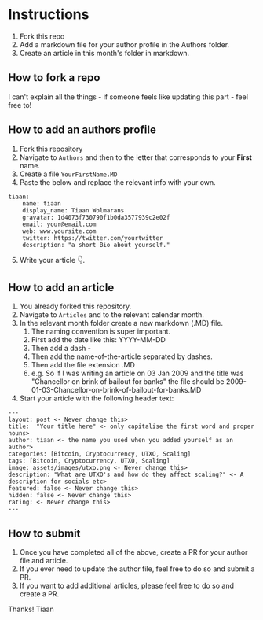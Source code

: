 # Instructions

1. Fork this repo
2. Add a markdown file for your author profile in the Authors folder. 
3. Create an article in this month's folder in markdown.

## How to fork a repo 
I can't explain all the things - if someone feels like updating this part - feel free to!

## How to add an authors profile

1. Fork this repository
2. Navigate to `Authors` and then to the letter that corresponds to your **First** name.
3. Create a file `YourFirstName.MD`
4. Paste the below and replace the relevant info with your own.
```
tiaan:
    name: tiaan
    display_name: Tiaan Wolmarans
    gravatar: 1d4073f730790f1b0da3577939c2e02f
    email: your@email.com
    web: www.yoursite.com
    twitter: https://twitter.com/yourtwitter
    description: "a short Bio about yourself."
```
5. Write your article 👇.

## How to add an article

1. You already forked this repository.
2. Navigate to `Articles` and to the relevant calendar month.
3. In the relevant month folder create a new markdown (.MD) file. 
    1. The naming convention is super important.
    2. First add the date like this: YYYY-MM-DD
    3. Then add a dash -
    4. Then add the name-of-the-article separated by dashes.
    5. Then add the file extension .MD
    6. e.g. So if I was writing an article on 03 Jan 2009 and the title was "Chancellor on brink of bailout for banks" the file should be 2009-01-03-Chancellor-on-brink-of-bailout-for-banks.MD
4. Start your article with the following header text: 
```
---
layout: post <- Never change this>
title:  "Your title here" <- only capitalise the first word and proper nouns>
author: tiaan <- the name you used when you added yourself as an author>
categories: [Bitcoin, Cryptocurrency, UTXO, Scaling]
tags: [Bitcoin, Cryptocurrency, UTXO, Scaling]
image: assets/images/utxo.png <- Never change this>
description: "What are UTXO's and how do they affect scaling?" <- A description for socials etc>
featured: false <- Never change this>
hidden: false <- Never change this>
rating: <- Never change this>
---
```
## How to submit

1. Once you have completed all of the above, create a PR for your author file and article. 
2. If you ever need to update the author file, feel free to do so and submit a PR.
3. If you want to add additional articles, please feel free to do so and create a PR. 
    
Thanks!
Tiaan